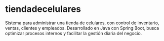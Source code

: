 # tiendadecelulares
Sistema para administrar una tienda de celulares, con control de inventario, ventas, clientes y empleados. Desarrollado en Java con Spring Boot, busca optimizar procesos internos y facilitar la gestión diaria del negocio.
